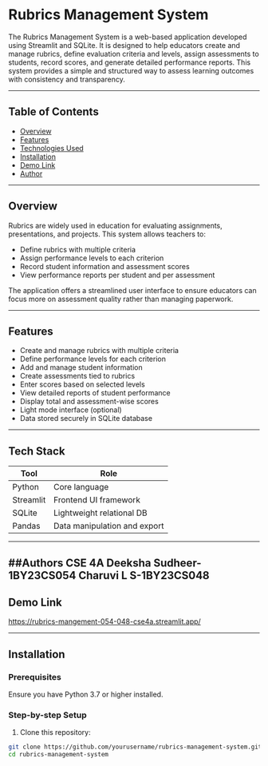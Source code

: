 # Rubrics Management System

The Rubrics Management System is a web-based application developed using Streamlit and SQLite. It is designed to help educators create and manage rubrics, define evaluation criteria and levels, assign assessments to students, record scores, and generate detailed performance reports. This system provides a simple and structured way to assess learning outcomes with consistency and transparency.

---

## Table of Contents

- [Overview](#overview)
- [Features](#features)
- [Technologies Used](#TechStack)
- [Installation](#installation)
- [Demo Link](#DemoLink)
- [Author](#author)

---

## Overview

Rubrics are widely used in education for evaluating assignments, presentations, and projects. This system allows teachers to:

- Define rubrics with multiple criteria
- Assign performance levels to each criterion
- Record student information and assessment scores
- View performance reports per student and per assessment

The application offers a streamlined user interface to ensure educators can focus more on assessment quality rather than managing paperwork.

---

## Features

- Create and manage rubrics with multiple criteria
- Define performance levels for each criterion
- Add and manage student information
- Create assessments tied to rubrics
- Enter scores based on selected levels
- View detailed reports of student performance
- Display total and assessment-wise scores
- Light mode interface (optional)
- Data stored securely in SQLite database

---

## Tech Stack

| Tool        | Role                         |
|-------------|------------------------------|
| Python      | Core language                |
| Streamlit   | Frontend UI framework        |
| SQLite      | Lightweight relational DB    |
| Pandas      | Data manipulation and export |

---
##Authors
CSE 4A
Deeksha Sudheer-1BY23CS054
Charuvi L S-1BY23CS048
---
## Demo Link
https://rubrics-mangement-054-048-cse4a.streamlit.app/

---
## Installation

### Prerequisites

Ensure you have Python 3.7 or higher installed.

### Step-by-step Setup

1. Clone this repository:

```bash
git clone https://github.com/yourusername/rubrics-management-system.git
cd rubrics-management-system


